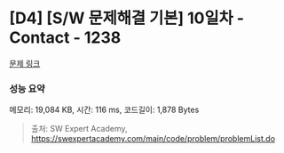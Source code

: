 # [D4] [S/W 문제해결 기본] 10일차 - Contact - 1238 

[문제 링크](https://swexpertacademy.com/main/code/problem/problemDetail.do?contestProbId=AV15B1cKAKwCFAYD) 

### 성능 요약

메모리: 19,084 KB, 시간: 116 ms, 코드길이: 1,878 Bytes



> 출처: SW Expert Academy, https://swexpertacademy.com/main/code/problem/problemList.do